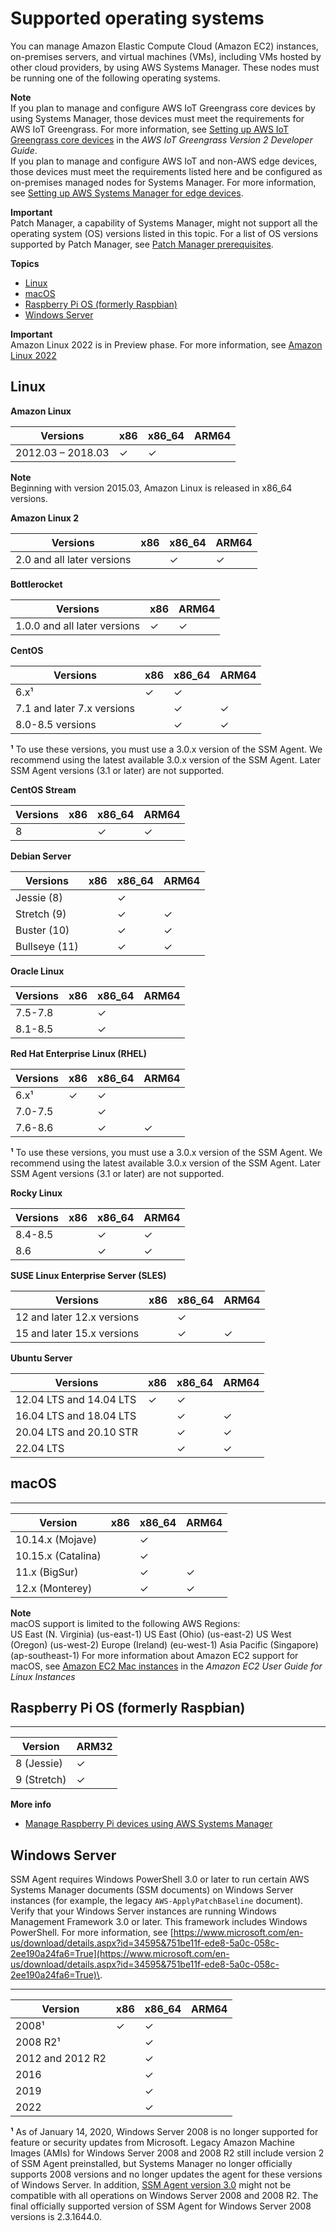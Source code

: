 # Supported operating systems<a name="prereqs-operating-systems"></a>

You can manage Amazon Elastic Compute Cloud \(Amazon EC2\) instances, on\-premises servers, and virtual machines \(VMs\), including VMs hosted by other cloud providers, by using AWS Systems Manager\. These nodes must be running one of the following operating systems\.

**Note**  
If you plan to manage and configure AWS IoT Greengrass core devices by using Systems Manager, those devices must meet the requirements for AWS IoT Greengrass\. For more information, see [Setting up AWS IoT Greengrass core devices](https://docs.aws.amazon.com/greengrass/v2/developerguide/setting-up.html) in the *AWS IoT Greengrass Version 2 Developer Guide*\.  
If you plan to manage and configure AWS IoT and non\-AWS edge devices, those devices must meet the requirements listed here and be configured as on\-premises managed nodes for Systems Manager\. For more information, see [Setting up AWS Systems Manager for edge devices](systems-manager-setting-up-edge-devices.md)\.

**Important**  
Patch Manager, a capability of Systems Manager, might not support all the operating system \(OS\) versions listed in this topic\. For a list of OS versions supported by Patch Manager, see [Patch Manager prerequisites](patch-manager-prerequisites.md)\.

**Topics**
+ [Linux](#prereqs-os-linux)
+ [macOS](#prereqs-os-mac)
+ [Raspberry Pi OS \(formerly Raspbian\)](#prereqs-os-raspbian)
+ [Windows Server](#prereqs-os-windows-server)

**Important**  
Amazon Linux 2022 is in Preview phase\. For more information, see [Amazon Linux 2022](http://aws.amazon.com/linux/amazon-linux-2022)

## Linux<a name="prereqs-os-linux"></a>


**Amazon Linux**  

| Versions | x86 | x86\_64 | ARM64 | 
| --- | --- | --- | --- | 
| 2012\.03 – 2018\.03 | ✓ | ✓ |  | 

**Note**  
Beginning with version 2015\.03, Amazon Linux is released in x86\_64 versions\.


**Amazon Linux 2**  

| Versions | x86 | x86\_64 | ARM64 | 
| --- | --- | --- | --- | 
| 2\.0 and all later versions |  | ✓ | ✓ | 


**Bottlerocket**  

| Versions | x86 | ARM64 | 
| --- | --- | --- | 
| 1\.0\.0 and all later versions | ✓ | ✓ | 


**CentOS**  

| Versions | x86 | x86\_64 | ARM64 | 
| --- | --- | --- | --- | 
| 6\.x¹ | ✓ | ✓ |  | 
| 7\.1 and later 7\.x versions |  | ✓ | ✓ | 
| 8\.0\-8\.5 versions |  | ✓ | ✓ | 

**¹** To use these versions, you must use a 3\.0\.x version of the SSM Agent\. We recommend using the latest available 3\.0\.x version of the SSM Agent\. Later SSM Agent versions \(3\.1 or later\) are not supported\.


**CentOS Stream**  

| Versions | x86 | x86\_64 | ARM64 | 
| --- | --- | --- | --- | 
| 8 |  | ✓ | ✓ | 


**Debian Server**  

| Versions | x86 | x86\_64 | ARM64 | 
| --- | --- | --- | --- | 
| Jessie \(8\) |  | ✓ |  | 
| Stretch \(9\) |  | ✓ | ✓ | 
| Buster \(10\) |  | ✓ | ✓ | 
| Bullseye \(11\) |  | ✓ | ✓ | 


**Oracle Linux**  

| Versions | x86 | x86\_64 | ARM64 | 
| --- | --- | --- | --- | 
| 7\.5\-7\.8 |  | ✓ |  | 
| 8\.1\-8\.5 |  | ✓ |  | 


**Red Hat Enterprise Linux \(RHEL\)**  

| Versions | x86 | x86\_64 | ARM64 | 
| --- | --- | --- | --- | 
| 6\.x¹ | ✓ | ✓ |  | 
| 7\.0\-7\.5 |  | ✓ |  | 
| 7\.6\-8\.6 |  | ✓ | ✓ | 

**¹** To use these versions, you must use a 3\.0\.x version of the SSM Agent\. We recommend using the latest available 3\.0\.x version of the SSM Agent\. Later SSM Agent versions \(3\.1 or later\) are not supported\.


**Rocky Linux**  

| Versions | x86 | x86\_64 | ARM64 | 
| --- | --- | --- | --- | 
| 8\.4\-8\.5 |  | ✓ | ✓ | 
| 8\.6 |  | ✓ | ✓ | 


**SUSE Linux Enterprise Server \(SLES\)**  

| Versions | x86 | x86\_64 | ARM64 | 
| --- | --- | --- | --- | 
| 12 and later 12\.x versions |  | ✓ |  | 
| 15 and later 15\.x versions |  | ✓ | ✓ | 


**Ubuntu Server**  

| Versions | x86 | x86\_64 | ARM64 | 
| --- | --- | --- | --- | 
| 12\.04 LTS and 14\.04 LTS | ✓ | ✓ |  | 
| 16\.04 LTS and 18\.04 LTS |  | ✓ | ✓ | 
| 20\.04 LTS and 20\.10 STR |  | ✓ | ✓ | 
| 22\.04 LTS |  | ✓ | ✓ | 

## macOS<a name="prereqs-os-mac"></a>


****  

| Version | x86 | x86\_64 | ARM64 | 
| --- | --- | --- | --- | 
| 10\.14\.x \(Mojave\) |  | ✓ |  | 
| 10\.15\.x \(Catalina\) |  | ✓ |  | 
| 11\.x \(BigSur\) |  | ✓ | ✓ | 
| 12\.x \(Monterey\) |  | ✓ | ✓ | 

**Note**  
macOS support is limited to the following AWS Regions:  
US East \(N\. Virginia\) \(us\-east\-1\)
US East \(Ohio\) \(us\-east\-2\)
US West \(Oregon\) \(us\-west\-2\)
Europe \(Ireland\) \(eu\-west\-1\)
Asia Pacific \(Singapore\) \(ap\-southeast\-1\)
For more information about Amazon EC2 support for macOS, see [Amazon EC2 Mac instances](https://docs.aws.amazon.com/AWSEC2/latest/UserGuide/ec2-mac-instances.html) in the *Amazon EC2 User Guide for Linux Instances*

## Raspberry Pi OS \(formerly Raspbian\)<a name="prereqs-os-raspbian"></a>


****  

| Version | ARM32 | 
| --- | --- | 
| 8 \(Jessie\) | ✓ | 
| 9 \(Stretch\) | ✓ | 

**More info**  
+ [Manage Raspberry Pi devices using AWS Systems Manager](http://aws.amazon.com/blogs/mt/manage-raspberry-pi-devices-using-aws-systems-manager/)

## Windows Server<a name="prereqs-os-windows-server"></a>

SSM Agent requires Windows PowerShell 3\.0 or later to run certain AWS Systems Manager documents \(SSM documents\) on Windows Server instances \(for example, the legacy `AWS-ApplyPatchBaseline` document\)\. Verify that your Windows Server instances are running Windows Management Framework 3\.0 or later\. This framework includes Windows PowerShell\. For more information, see [https://www.microsoft.com/en-us/download/details.aspx?id=34595&751be11f-ede8-5a0c-058c-2ee190a24fa6=True](https://www.microsoft.com/en-us/download/details.aspx?id=34595&751be11f-ede8-5a0c-058c-2ee190a24fa6=True)\.


****  

| Version | x86 | x86\_64 | ARM64 | 
| --- | --- | --- | --- | 
| 2008¹ | ✓ | ✓ |  | 
| 2008 R2¹ |  | ✓ |  | 
| 2012 and 2012 R2 |  | ✓ |  | 
| 2016 |  | ✓ |  | 
| 2019 |  | ✓ |  | 
| 2022 |  | ✓ |  | 

**¹** As of January 14, 2020, Windows Server 2008 is no longer supported for feature or security updates from Microsoft\. Legacy Amazon Machine Images \(AMIs\) for Windows Server 2008 and 2008 R2 still include version 2 of SSM Agent preinstalled, but Systems Manager no longer officially supports 2008 versions and no longer updates the agent for these versions of Windows Server\. In addition, [SSM Agent version 3\.0](ssm-agent-v3.md) might not be compatible with all operations on Windows Server 2008 and 2008 R2\. The final officially supported version of SSM Agent for Windows Server 2008 versions is 2\.3\.1644\.0\.